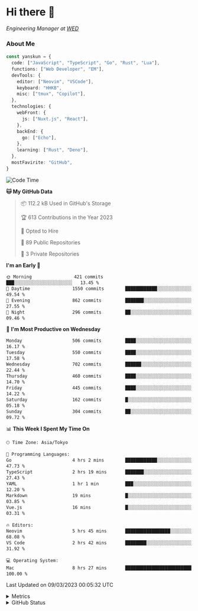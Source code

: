 # Hi there&nbsp;:wave:

<!-- ![Alt text](https://spotify-recently-played-readme.vercel.app/api?user=31kynbuubkiu3r4qh4hjuaglhfay) -->

_Engineering Manager at [WED](https://github.com/wedinc)_

### About Me

```ts
const yanskun = {
  code: ["JavaScript", "TypeScript", "Go", "Rust", "Lua"],
  functions: ["Web Developer", "EM"],
  devTools: {
    editor: ["Neovim", "VSCode"],
    keyboard: "HHKB",
    misc: ["tmux", "Copilot"],
  },
  technologies: {
    webFront: {
      js: ["Nuxt.js", "React"],
    },
    backEnd: {
      go: ["Echo"],
    },
    learning: ["Rust", "Deno"],
  },
  mostFavirite: "GitHub",
}
```

<!--START_SECTION:waka-->
![Code Time](http://img.shields.io/badge/Code%20Time-204%20hrs%2036%20mins-blue)

**🐱 My GitHub Data** 

> 📦 112.2 kB Used in GitHub's Storage 
 > 
> 🏆 613 Contributions in the Year 2023
 > 
> 💼 Opted to Hire
 > 
> 📜 89 Public Repositories 
 > 
> 🔑 3 Private Repositories 
 > 
**I'm an Early 🐤** 

```text
🌞 Morning                421 commits         ███░░░░░░░░░░░░░░░░░░░░░░   13.45 % 
🌆 Daytime                1550 commits        ████████████░░░░░░░░░░░░░   49.54 % 
🌃 Evening                862 commits         ███████░░░░░░░░░░░░░░░░░░   27.55 % 
🌙 Night                  296 commits         ██░░░░░░░░░░░░░░░░░░░░░░░   09.46 % 
```
📅 **I'm Most Productive on Wednesday** 

```text
Monday                   506 commits         ████░░░░░░░░░░░░░░░░░░░░░   16.17 % 
Tuesday                  550 commits         ████░░░░░░░░░░░░░░░░░░░░░   17.58 % 
Wednesday                702 commits         ██████░░░░░░░░░░░░░░░░░░░   22.44 % 
Thursday                 460 commits         ████░░░░░░░░░░░░░░░░░░░░░   14.70 % 
Friday                   445 commits         ████░░░░░░░░░░░░░░░░░░░░░   14.22 % 
Saturday                 162 commits         █░░░░░░░░░░░░░░░░░░░░░░░░   05.18 % 
Sunday                   304 commits         ██░░░░░░░░░░░░░░░░░░░░░░░   09.72 % 
```


📊 **This Week I Spent My Time On** 

```text
🕑︎ Time Zone: Asia/Tokyo

💬 Programming Languages: 
Go                       4 hrs 2 mins        ████████████░░░░░░░░░░░░░   47.73 % 
TypeScript               2 hrs 19 mins       ███████░░░░░░░░░░░░░░░░░░   27.43 % 
YAML                     1 hr 1 min          ███░░░░░░░░░░░░░░░░░░░░░░   12.20 % 
Markdown                 19 mins             █░░░░░░░░░░░░░░░░░░░░░░░░   03.85 % 
Vue.js                   16 mins             █░░░░░░░░░░░░░░░░░░░░░░░░   03.31 % 

🔥 Editors: 
Neovim                   5 hrs 45 mins       █████████████████░░░░░░░░   68.08 % 
VS Code                  2 hrs 42 mins       ████████░░░░░░░░░░░░░░░░░   31.92 % 

💻 Operating System: 
Mac                      8 hrs 27 mins       █████████████████████████   100.00 % 
```


 Last Updated on 09/03/2023 00:05:32 UTC
<!--END_SECTION:waka-->

<details>
  <summary>Metrics</summary>
  <img src="https://github.com/yanskun/yanskun/blob/main/github-metrics.svg" alt="Metrics">
</details>

<details>
  <summary>GitHub Status</summary>
  <picture>
    <source media="(prefers-color-scheme: dark)" srcset="https://raw.githubusercontent.com/yanskun/yanskun/master/profile-summary-card-output/nord_dark/0-profile-details.svg">
   <img src="https://raw.githubusercontent.com/yanskun/yanskun/master/profile-summary-card-output/default/0-profile-details.svg">
  </picture>
  <br>
  <picture>
    <source media="(prefers-color-scheme: dark)" srcset="https://raw.githubusercontent.com/yanskun/yanskun/master/profile-summary-card-output/nord_dark/1-repos-per-language.svg">
   <img src="https://raw.githubusercontent.com/yanskun/yanskun/master/profile-summary-card-output/default/1-repos-per-language.svg">
  </picture>
  <picture>
    <source media="(prefers-color-scheme: dark)" srcset="https://raw.githubusercontent.com/yanskun/yanskun/master/profile-summary-card-output/nord_dark/2-most-commit-language.svg">
   <img src="https://raw.githubusercontent.com/yanskun/yanskun/master/profile-summary-card-output/default/2-most-commit-language.svg">
  </picture>
  <br>
  <picture>
    <source media="(prefers-color-scheme: dark)" srcset="https://raw.githubusercontent.com/yanskun/yanskun/master/profile-summary-card-output/nord_dark/3-stats.svg">
   <img src="https://raw.githubusercontent.com/yanskun/yanskun/master/profile-summary-card-output/default/3-stats.svg">
  </picture>
  <picture>
    <source media="(prefers-color-scheme: dark)" srcset="https://raw.githubusercontent.com/yanskun/yanskun/master/profile-summary-card-output/nord_dark/4-productive-time.svg">
   <img src="https://raw.githubusercontent.com/yanskun/yanskun/master/profile-summary-card-output/default/4-productive-time.svg">
  </picture>
</details>
